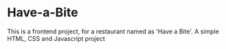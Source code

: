 # Have-a-Bite
This is a frontend project, for a restaurant named as 'Have a Bite'.
A simple HTML, CSS and Javascript project
